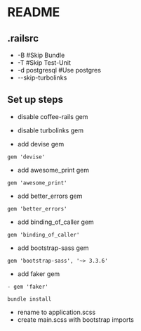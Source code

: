# README

## .railsrc
- -B #Skip Bundle
- -T #Skip Test-Unit
- -d postgresql #Use postgres
- --skip-turbolinks

## Set up steps
- disable coffee-rails gem
- disable turbolinks gem

- add devise gem
```
gem 'devise'
```

- add awesome_print gem
```
gem 'awesome_print'
```

- add better_errors gem
```
gem 'better_errors'
```

- add binding_of_caller gem
```
gem 'binding_of_caller'
```

- add bootstrap-sass gem
```
gem 'bootstrap-sass', '~> 3.3.6'
```

- add faker gem
```
- gem 'faker'
```
```
bundle install
```

- rename to application.scss
- create main.scss with bootstrap imports
